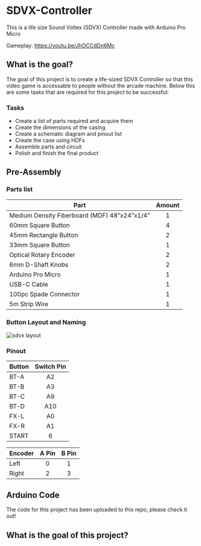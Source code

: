 # SDVX-Controller
This is a life size Sound Voltex (SDVX) Controller made with Arduino Pro Micro

Gameplay: https://youtu.be/JhOCCdDn6Mc

## What is the goal?
The goal of this project is to create a life-sized SDVX Controller so that this video game is accessable to people without the arcade machine. Below this are some tasks that are required for this project to be successful: 

### Tasks
- Create a list of parts required and acquire them
- Create the dimensions of the casing
- Create a schematic diagram and pinout list
- Create the case using HDFs
- Assemble parts and circuit 
- Polish and finish the final product

## Pre-Assembly

### Parts list
| Part | Amount |
| ----------- | :-----------: |
| Medium Density Fiberboard (MDF) 48”x24”x1/4” | 1 | 
| 60mm Square Button | 4 |
| 45mm Rectangle Button | 2 |
| 33mm Square Button | 1 |
| Optical Rotary Encoder | 2 |
| 6mm D-Shaft Knobs | 2 |
| Arduino Pro Micro | 1 |
| USB-C Cable  | 1 |
| 100pc Spade Connector | 1 |
| 5m Strip Wire | 1 |

### Button Layout and Naming
![sdvx layout](https://user-images.githubusercontent.com/67884995/209450498-75a98e8d-c59a-4119-a280-958cf7c1a38d.png)

### Pinout 
| Button | Switch Pin |
| ------ | :--------: |
| BT-A | A2 |
| BT-B | A3 |
| BT-C | A9 |
| BT-D | A10 |
| FX-L | A0 |
| FX-R | A1 |
| START | 6 |

| Encoder | A Pin | B Pin |
| ------- | :----: | :----: |
| Left | 0 | 1 |
| Right | 2 | 3 |
## Arduino Code
The code for this project has been uploaded to this repo, please check it out!



## What is the goal of this project?


